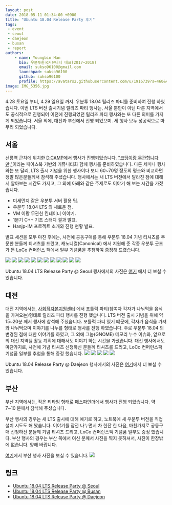 ```yaml
---
layout: post
date: 2018-05-11 01:34:00 +0900
title: "Ubuntu 18.04 Release Party 후기"
tags:
 - event
 - seoul
 - daejeon
 - busan
 - report
authors:
    - name: Youngbin Han
      bio: 우분투한국커뮤니티 대표(2017~2018)
      email: sukso96100@gmail.com
      launchpad: sukso96100
      github: sukso96100
      profile: https://avatars2.githubusercontent.com/u/1916739?s=460&v=4
image: IMG_5356.jpg
---
```

4.28 토요일 부터, 4.29 일요일 까지. 우분투 18.04 릴리즈 파티를 준비하여 진행 하였습니다. 이번 LTS 버전 출시기념 릴리즈 파티 행사는, 서울 뿐만이 아닌 다른 지역에서도 공식적으로 진행되어 이전에 진행되었던 릴리즈 파티 행사와는 또 다른 의미를 가지게 되었습니다. 서울 외에, 대전과 부산에서 진행 되었으며. 세 행사 모두 성공적으로 마무리 되었습니다.

## 서울
선릉역 근처에 위치한 [D.CAMP](http://loco.ubuntu.com/events/venues/Korea_Republic_of/1358/detail/)에서 행사가 진행되었습니다.
["코딩이랑 무관합니다만,"](https://fb.com/groups/System.out.Coding)이라는 페이스북 기반의 커뮤니티화 함께 행사를 준비하였습니다.
다른 세미나 행사와는 또 달리, LTS 출시 기념을 위한 행사이다 보니 60~70명 정도의 평소와 비교하면 정말 많은분들께서 참석해 주셨습니다.
행사에서는 새 LTS 버전에서 달라진 점에 대해서 알아보는 시간도 가지고, 그 외에 아래와 같은 주제로도 이야기 해 보는 시간을 가졌습니다.

- 미세먼지 같은 우분투 서버 활용 팁.
- 우분투 18.04 LTS 의 새로운 점.
- VM 이랑 무관한 컨테이너 이야기.
- 1분기 C++ 기초 스터디 결과 발표.
- Hanjp-IM 프로젝트 소개와 진행 현황 발표.

발표 세션을 모두 마친 후에는, 사전에 공동구매를 통해 우분투 18.04 기념 티셔츠를 주문한 분들께 티셔츠를 드렸고,
캐노니컬(Canonical) 에서 지원해 준 각종 우분투 굿즈가 든 LoCo 컨퍼런스 팩에서 일부 기념품을 추첨하여 증정해 드렸습니다.

![](IMG_20180428_124758.jpg)
![](IMG_20180428_125258_1.jpg)
![](IMG_20180428_130916_1.jpg)
![](IMG_20180428_142408.jpg)
![](IMG_20180428_144835.jpg)
![](IMG_20180428_152255_1.jpg)
![](IMG_20180428_155410.jpg)
![](IMG_20180428_174644_1.jpg)
![](IMG_20180428_174838_1.jpg)
![](IMG_20180428_175013_1.jpg)
![](IMG_20180428_175201_1.jpg)
![](IMG_20180428_190105_1.jpg)

Ubuntu 18.04 LTS Release Party @ Seoul 행사에서의 사진은 [여기](https://photos.google.com/share/AF1QipNMgfSMrZCO2yRBRltgb34L3Z-nnm5lSd2L1xxKGGpoeh-aFdFOKqA0_0CUL4t0Mw?key=SWhuOUVIZXQ2YjNha3VycG5KZTBVMm5yc3ZjWXN3) 에서 더 보실 수 있습니다.

## 대전

대전 지역에서는, [사회적자본지원센터](http://loco.ubuntu.com/events/venues/Korea_Republic_of/1359/detail/) 에서 포틀럭 파티(참여자 각자가 나눠먹을 음식을 가져오는)형태로 릴리즈 파티 행사를 진행 했습니다.
LTS 버전 출시 기념을 위해 약 15~20분 께서 행사에 참석해 주셨습니다.
포틀럭 파티 였기 떄문에, 각자가 음식을 가져와 나눠먹으며 이야기를 나누를 형태로 행사를 진행 하였습니다.
주로 우분투 18.04 의 변경된 점에 대한 이야기를 하였고, 그 외에 그놈(GNOME) 메모리 누수 이슈와, 앞으로의 대전 지역팀 활동 계획에 대해서도 이야기 하는 시간을 가졌습니다.
대전 행사에서도 마찬가지로, 사전에 기념 티셔츠 신청하신 분들꼐 티셔츠를 드리고, LoCo 컨퍼런스팩 기념품 일부를 추첨을 통해 증정 했습니다.
![](IMG_5356.jpg)
![](IMG_5357.jpg)
![](IMG_5373.jpg)
![](20180429_144140.jpg)
![](20180429_152601.jpg)

Ubuntu 18.04 Release Party @ Daejeon 행사에서의 사진은 [여기](https://photos.google.com/share/AF1QipMwJ7KZpwyNbdI85OWQyerwrxxrq-pAeZmhktySoG9ZYYrzGk5jqovAMaDYe3B20g?key=bi02VXBoeGJpVERQOVJMX21xQzR1WEt6anVPS0hR)에서 더 보실 수 있습니다.

## 부산

부산 지역에서는, 작은 티타임 형태로 [패스파인더](http://loco.ubuntu.com/events/venues/Korea_Republic_of/1360/detail/)에서 행사가 진행 되었습니다. 약 7~10 분께서 참석해 주셨습니다.

부산 행사의 경우는 새 LTS 출시에 대해 예기로 하고, 노트북에 새 우분투 버전을 직접 설치 시도도 해 봤습니다.
이야기를 잠깐 나누면서 차 한잔 한 다음, 마찬가지로 공동구매 신청하신 분들꼐 기념 티셔츠 드리고, LoCo 컨퍼런스팩 기념품 일부도 증정 했습니다.
부산 행사의 경우는 부산 쪽에서 여신 분께서 사진을 찍지 못하셔서, 사진이 한장밖에 없습니다. 양해 바랍니다.

[여기](https://photos.app.goo.gl/Sz3ik2utjHwKK9He2)에서 부산 행사 사진을 보실 수 있습니다.
![](KakaoTalk_Photo_2018-05-01-13-50-46_9.jpeg)

## 링크
- [Ubuntu 18.04 LTS Release Party @ Seoul](http://loco.ubuntu.com/events/ubuntu-ko/3729-ubuntu-1804-lts-release-party-seoul/)
- [Ubuntu 18.04 LTS Release Party @ Busan](http://loco.ubuntu.com/events/ubuntu-ko/3733-ubuntu-1804-lts-release-party-busan/)
- [Ubuntu 18.04 LTS Release Party @ Daejeon](http://loco.ubuntu.com/events/ubuntu-ko/3730-ubuntu-1804-lts-release-party-daejeon/)